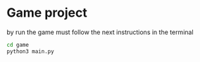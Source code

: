# Game project

by run the game must follow the next instructions in the terminal

```sh
cd game
python3 main.py
```
